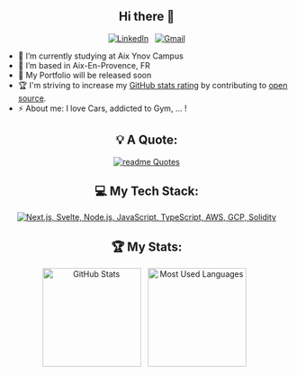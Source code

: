 <div align="center">

## Hi there 👋

[![LinkedIn](https://skillicons.dev/icons?i=linkedin)](https://www.linkedin.com/in/hugo-garrigues-65837024b/) &nbsp;
[![Gmail](https://skillicons.dev/icons?i=gmail)](mailto:hugo.garrigues@ynov.com?subject=Hello%20Hgrs,%20From%20Github)

</div>

- 🔭 I’m currently studying at Aix Ynov Campus
- 🌱 I’m based in Aix-En-Provence, FR 
- 📝 My Portfolio will be released soon
- 🏆 I'm striving to increase my [GitHub stats rating](#🏆-my-stats) by contributing to [open source](https://opensource.com/resources/what-open-source).
- ⚡ About me: I love Cars, addicted to Gym, ... !

<div align="center">

## 💡 A Quote:

[![readme Quotes](https://quotes-github-readme.vercel.app/api?quote=yes&type=horizontal)](https://github.com/piyushsuthar/github-readme-quotes)

## 💻 My Tech Stack:
    
[![Next.js, Svelte, Node.js, JavaScript, TypeScript, AWS, GCP, Solidity](https://skillicons.dev/icons?i=html,css,js,nodejs,php,mysql,github,docker,python,golang,figma,linux,java,c#,unity,wfa)](https://skillicons.dev)



## 🏆 My Stats:

<p>
    <img height=175 alt="GitHub Stats" src="https://github-readme-stats.vercel.app/api?username=HugoGarrigues&show_icons=true&count_private=true&theme=dark" />&nbsp;&nbsp;
    <img height=175 alt="Most Used Languages" src="https://github-readme-stats.vercel.app/api/top-langs/?username=HugoGarrigues&layout=compact&theme=dark" />&nbsp;&nbsp;
    </p>

</div>
